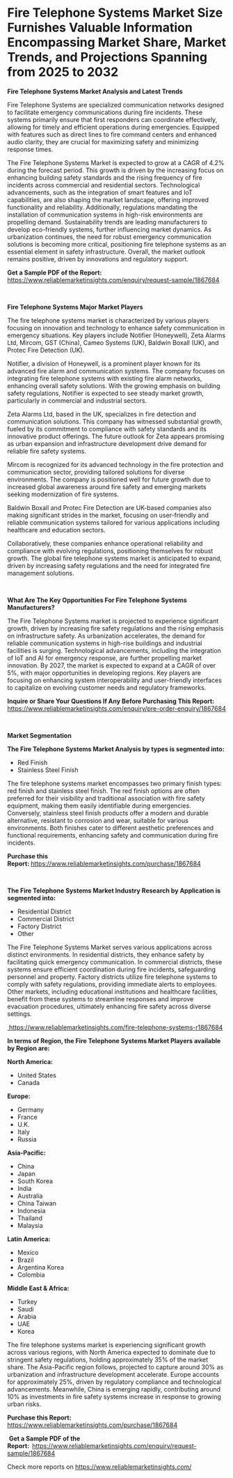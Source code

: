 <p><h1>Fire Telephone Systems Market Size Furnishes Valuable Information Encompassing Market Share, Market Trends, and Projections Spanning from 2025 to 2032</h1></p><p><strong>Fire Telephone Systems Market Analysis and Latest Trends</strong></p>
<p><p>Fire Telephone Systems are specialized communication networks designed to facilitate emergency communications during fire incidents. These systems primarily ensure that first responders can coordinate effectively, allowing for timely and efficient operations during emergencies. Equipped with features such as direct lines to fire command centers and enhanced audio clarity, they are crucial for maximizing safety and minimizing response times.</p><p>The Fire Telephone Systems Market is expected to grow at a CAGR of 4.2% during the forecast period. This growth is driven by the increasing focus on enhancing building safety standards and the rising frequency of fire incidents across commercial and residential sectors. Technological advancements, such as the integration of smart features and IoT capabilities, are also shaping the market landscape, offering improved functionality and reliability. Additionally, regulations mandating the installation of communication systems in high-risk environments are propelling demand. Sustainability trends are leading manufacturers to develop eco-friendly systems, further influencing market dynamics. As urbanization continues, the need for robust emergency communication solutions is becoming more critical, positioning fire telephone systems as an essential element in safety infrastructure. Overall, the market outlook remains positive, driven by innovations and regulatory support.</p></p>
<p><strong>Get a Sample PDF of the Report:&nbsp;</strong> <a href="https://www.reliablemarketinsights.com/enquiry/request-sample/1867684?utm_campaign=2207&utm_medium=2&utm_source=Github&utm_content=ia&utm_term=08042025&utm_id=fire-telephone-systems">https://www.reliablemarketinsights.com/enquiry/request-sample/1867684</a></p>
<p>&nbsp;</p>
<p><strong>Fire Telephone Systems Major Market Players</strong></p>
<p><p>The fire telephone systems market is characterized by various players focusing on innovation and technology to enhance safety communication in emergency situations. Key players include Notifier (Honeywell), Zeta Alarms Ltd, Mircom, GST (China), Cameo Systems (UK), Baldwin Boxall (UK), and Protec Fire Detection (UK).</p><p>Notifier, a division of Honeywell, is a prominent player known for its advanced fire alarm and communication systems. The company focuses on integrating fire telephone systems with existing fire alarm networks, enhancing overall safety solutions. With the growing emphasis on building safety regulations, Notifier is expected to see steady market growth, particularly in commercial and industrial sectors.</p><p>Zeta Alarms Ltd, based in the UK, specializes in fire detection and communication solutions. This company has witnessed substantial growth, fueled by its commitment to compliance with safety standards and its innovative product offerings. The future outlook for Zeta appears promising as urban expansion and infrastructure development drive demand for reliable fire safety systems.</p><p>Mircom is recognized for its advanced technology in the fire protection and communication sector, providing tailored solutions for diverse environments. The company is positioned well for future growth due to increased global awareness around fire safety and emerging markets seeking modernization of fire systems.</p><p>Baldwin Boxall and Protec Fire Detection are UK-based companies also making significant strides in the market, focusing on user-friendly and reliable communication systems tailored for various applications including healthcare and education sectors.</p><p>Collaboratively, these companies enhance operational reliability and compliance with evolving regulations, positioning themselves for robust growth. The global fire telephone systems market is anticipated to expand, driven by increasing safety regulations and the need for integrated fire management solutions.</p></p>
<p>&nbsp;</p>
<p><strong>What Are The Key Opportunities For Fire Telephone Systems Manufacturers?</strong></p>
<p><p>The Fire Telephone Systems market is projected to experience significant growth, driven by increasing fire safety regulations and the rising emphasis on infrastructure safety. As urbanization accelerates, the demand for reliable communication systems in high-rise buildings and industrial facilities is surging. Technological advancements, including the integration of IoT and AI for emergency response, are further propelling market innovation. By 2027, the market is expected to expand at a CAGR of over 5%, with major opportunities in developing regions. Key players are focusing on enhancing system interoperability and user-friendly interfaces to capitalize on evolving customer needs and regulatory frameworks.</p></p>
<p><strong>Inquire or Share Your Questions If Any Before Purchasing This Report:</strong> <a href="https://www.reliablemarketinsights.com/enquiry/pre-order-enquiry/1867684?utm_campaign=2207&utm_medium=2&utm_source=Github&utm_content=ia&utm_term=08042025&utm_id=fire-telephone-systems">https://www.reliablemarketinsights.com/enquiry/pre-order-enquiry/1867684</a></p>
<p>&nbsp;</p>
<p><strong>Market Segmentation</strong></p>
<p><strong>The Fire Telephone Systems Market Analysis by types is segmented into:</strong></p>
<p><ul><li>Red Finish</li><li>Stainless Steel Finish</li></ul></p>
<p><p>The fire telephone systems market encompasses two primary finish types: red finish and stainless steel finish. The red finish options are often preferred for their visibility and traditional association with fire safety equipment, making them easily identifiable during emergencies. Conversely, stainless steel finish products offer a modern and durable alternative, resistant to corrosion and wear, suitable for various environments. Both finishes cater to different aesthetic preferences and functional requirements, enhancing safety and communication during fire incidents.</p></p>
<p><strong>Purchase this Report:&nbsp;</strong><a href="https://www.reliablemarketinsights.com/purchase/1867684?utm_campaign=2207&utm_medium=2&utm_source=Github&utm_content=ia&utm_term=08042025&utm_id=fire-telephone-systems">https://www.reliablemarketinsights.com/purchase/1867684</a></p>
<p>&nbsp;</p>
<p><strong>The Fire Telephone Systems Market Industry Research by Application is segmented into:</strong></p>
<p><ul><li>Residential District</li><li>Commercial District</li><li>Factory District</li><li>Other</li></ul></p>
<p><p>The Fire Telephone Systems Market serves various applications across distinct environments. In residential districts, they enhance safety by facilitating quick emergency communication. In commercial districts, these systems ensure efficient coordination during fire incidents, safeguarding personnel and property. Factory districts utilize fire telephone systems to comply with safety regulations, providing immediate alerts to employees. Other markets, including educational institutions and healthcare facilities, benefit from these systems to streamline responses and improve evacuation procedures, ultimately enhancing fire safety across diverse settings.</p></p>
<p><a href="https://www.reliablemarketinsights.com/fire-telephone-systems-r1867684?utm_campaign=2207&utm_medium=2&utm_source=Github&utm_content=ia&utm_term=08042025&utm_id=fire-telephone-systems">&nbsp;https://www.reliablemarketinsights.com/fire-telephone-systems-r1867684</a></p>
<p><strong>In terms of Region, the Fire Telephone Systems Market Players available by Region are:</strong></p>
<p>
    <p> <strong> North America: </strong>
        <ul>
            <li>United States</li>
            <li>Canada</li>
        </ul>
        </p> 
    <p> <strong> Europe: </strong>
        <ul>
            <li>Germany</li>
            <li>France</li>
            <li>U.K.</li>
            <li>Italy</li>
            <li>Russia</li>
        </ul>
        </p> 
    <p> <strong> Asia-Pacific: </strong>
        <ul>
            <li>China</li>
            <li>Japan</li>
            <li>South Korea</li>
            <li>India</li>
            <li>Australia</li>
            <li>China Taiwan</li>
            <li>Indonesia</li>
            <li>Thailand</li>
            <li>Malaysia</li>
        </ul>
        </p> 
    <p> <strong> Latin America: </strong>
        <ul>
            <li>Mexico</li>
            <li>Brazil</li>
            <li>Argentina Korea</li>
            <li>Colombia</li>
        </ul>
        </p> 
    <p> <strong> Middle East & Africa: </strong>
        <ul>
            <li>Turkey</li>
            <li>Saudi</li>
            <li>Arabia</li>
            <li>UAE</li>
            <li>Korea</li>
        </ul>
    </p>
    </p>
<p><p>The fire telephone systems market is experiencing significant growth across various regions, with North America expected to dominate due to stringent safety regulations, holding approximately 35% of the market share. The Asia-Pacific region follows, projected to capture around 30% as urbanization and infrastructure development accelerate. Europe accounts for approximately 25%, driven by regulatory compliance and technological advancements. Meanwhile, China is emerging rapidly, contributing around 10% as investments in fire safety systems increase in response to growing urban risks.</p></p>
<p><strong>Purchase this Report: </strong><a href="https://www.reliablemarketinsights.com/purchase/1867684?utm_campaign=2207&utm_medium=2&utm_source=Github&utm_content=ia&utm_term=08042025&utm_id=fire-telephone-systems">https://www.reliablemarketinsights.com/purchase/1867684</a></p>
<p>&nbsp;<strong>Get a Sample PDF of the Report:&nbsp;&nbsp;</strong><a href="https://www.reliablemarketinsights.com/enquiry/request-sample/1867684?utm_campaign=2207&utm_medium=2&utm_source=Github&utm_content=ia&utm_term=08042025&utm_id=fire-telephone-systems">https://www.reliablemarketinsights.com/enquiry/request-sample/1867684</a></p>
<p><strong></strong></p>
<p>Check more reports on <a href="https://www.reliablemarketinsights.com/?utm_campaign=2207&utm_medium=2&utm_source=Github&utm_content=ia&utm_term=08042025&utm_id=fire-telephone-systems">https://www.reliablemarketinsights.com/</a></p>